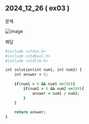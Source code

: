 ## 2024_12_26 ( ex03 )


문제 <br>

![image](https://github.com/user-attachments/assets/bae8b9b4-eda0-4e7d-a58b-eb5d79e8af35) <br>

해답 <br>

```ruby
#include <stdio.h>
#include <stdbool.h>
#include <stdlib.h>

int solution(int num1, int num2) {
    int answer = 0;
    
    if(num1 > 0 && num1 <=100){
        if(num2 > 0 && num2 <=100){
            answer = num1 / num2;
        }
    }
    
    return answer;
}
```
